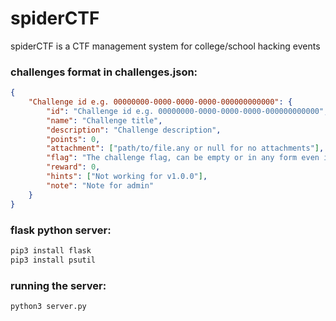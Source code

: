 # spiderCTF
spiderCTF is a CTF management system for college/school hacking events

### challenges format in challenges.json:
```json
{
    "Challenge id e.g. 00000000-0000-0000-0000-000000000000": {
        "id": "Challenge id e.g. 00000000-0000-0000-0000-000000000000",
        "name": "Challenge title",
        "description": "Challenge description",
        "points": 0,
        "attachment": ["path/to/file.any or null for no attachments"],
        "flag": "The challenge flag, can be empty or in any form even if differ from other challeneges",
        "reward": 0,
        "hints": ["Not working for v1.0.0"],
        "note": "Note for admin"
    }
}
```

### flask python server:
```bash
pip3 install flask
pip3 install psutil
```

### running the server:
```bash
python3 server.py
```
